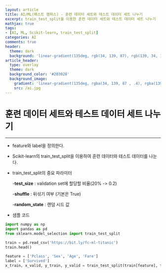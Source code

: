 ```yaml
---
layout: article
title: AI/ML(패스트 캠퍼스) - 훈련 데이터 세트와 테스트 데이터 세트 나누기
excerpt: train_test_split을 이용한 훈련 데이터 세트와 테스트 데이터 세트 나누기
mathjax: true
tags:
- [AI, ML, Scikit-learn, train_test_split]
categories: AI
comments: true
header:
  theme: dark
  background: 'linear-gradient(135deg, rgb(34, 139, 87), rgb(139, 34, 139))'
article_header:
  type: overlay
  theme: dark
  background_color: '#203028'
  background_image:
    gradient: 'linear-gradient(135deg, rgba(34, 139, 87 , .4), rgba(139, 34, 139, .4))'
    src: /ai.jpg
---
```


# 훈련 데이터 세트와 테스트 데이터 세트 나누기

---

- feature와 label을 정의한다.
- Scikit-learn의 train_test_split을 이용하여 훈련 데이터와 테스트 데이터를 나눈다.
- train_test_split의 중요 파라미터

  -**test_size** : validation set에 할당할 비율(20% -> 0.2)

  -**shuffle** : 뒤섞기 여부 (기본은 True)

  -**random_state** : 랜덤 시드 값

- 샘플 코드

``` python
import numpy as np
import pandas as pd
from sklearn.model_selection import train_test_split

train = pd.read_csv('https://bit.ly/fc-ml-titanic')
train.head()

feature = ['Pclass', 'Sex', 'Age', 'Fare']
label = ['Survived']
x_train, x_valid, y_train, y_valid = train_test_split(train[feature], train[label], test_size=0.2, shuffle=True, random_state=30)

```

